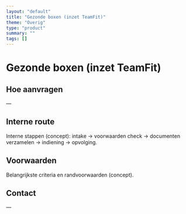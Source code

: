 ```yaml
---
layout: "default"
title: "Gezonde boxen (inzet TeamFit)"
theme: "Overig"
type: "product"
summary: ""
tags: []
---
```

# Gezonde boxen (inzet TeamFit)



## Hoe aanvragen
—

## Interne route
Interne stappen (concept): intake → voorwaarden check → documenten verzamelen → indiening → opvolging.

## Voorwaarden
Belangrijkste criteria en randvoorwaarden (concept).

## Contact
—
